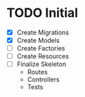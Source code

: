 # TODO Initial

- [x] Create Migrations
- [x] Create Models
- [ ] Create Factories
- [ ] Create Resources
- [ ] Finalize Skeleton
    - Routes
    - Controllers
    - Tests